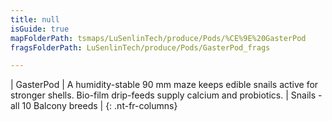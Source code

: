 ```yaml
---
title: null
isGuide: true
mapFolderPath: tsmaps/LuSenlinTech/produce/Pods/%CE%9E%20GasterPod
fragsFolderPath: LuSenlinTech/produce/Pods/GasterPod_frags

---
```



<!-- tsGuideRenderComment {"guide":{"id":"xsm6N12az","path":"LuSenlinTech/produce/Pods","fragmentFolderPath":"LuSenlinTech/produce/Pods/GasterPod_frags"},"fragment":{"id":"xsm6N12az","topLevelMapKey":"wkNV3B00J5","mapKeyChain":"wkNV3B00J5","guideID":"xsm6N10RK","guidePath":"c:/GitHub/MuddySpud/MuddySpud.github.io/tsmaps/LuSenlinTech/produce/Pods/GasterPod.tspod","chartKey":"wkNV3B00J5","isLeaf":false,"options":[{"id":"xsm6NB0U4","option":"GasterPod details","order":1,"isAncillary":true}]}} -->

| GasterPod | A humidity-stable 90 mm maze keeps edible snails active for stronger shells. Bio-film drip-feeds supply calcium and probiotics. | Snails - all 10 Balcony breeds |
{: .nt-fr-columns}
